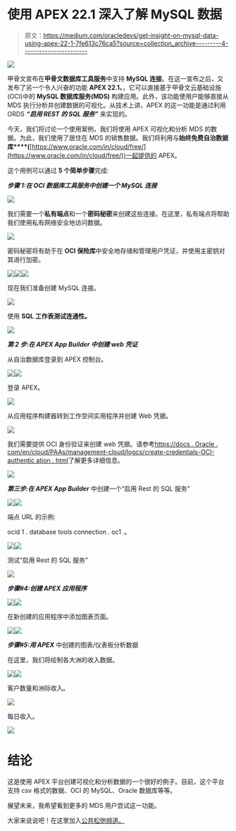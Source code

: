 # 使用 APEX 22.1 深入了解 MySQL 数据

> 原文：<https://medium.com/oracledevs/get-insight-on-mysql-data-using-apex-22-1-7fe613c76ca5?source=collection_archive---------4----------------------->

![](img/ecb04e22dac3ac3509f87534191f1dbb.png)

甲骨文宣布在**甲骨文数据库工具服务**中支持 **MySQL 连接**。在这一宣布之后，又发布了另一个令人兴奋的功能 **APEX 22.1、**，它可以直接基于甲骨文云基础设施(OCI)中的 **MySQL 数据库服务(MDS)** 构建应用。此外，该功能使用户能够直接从 MDS 执行分析并创建数据的可视化。从技术上讲，APEX 的这一功能是通过利用 ORDS ***“启用 REST 的 SQL 服务”*** 来实现的。

今天，我们将讨论一个使用案例，我们将使用 APEX 可视化和分析 MDS 的数据。为此，我们使用了居住在 MDS 的销售数据。我们将利用与**始终免费自治数据库****(**[https://www.oracle.com/in/cloud/free/](https://www.oracle.com/in/cloud/free/))一起提供的 APEX。

这个用例可以通过 **5 个简单步骤**完成:

***步骤 1:在 OCI 数据库工具服务中创建一个 MySQL 连接***

![](img/717f809379dabe0b2e65ff14a0fe2f3f.png)

我们需要一个**私有端点**和一个**密码秘密**来创建这些连接。在这里，私有端点将帮助我们使用私有网络安全地访问数据。

![](img/f51e2edef622e2caa096b924a8ca96cd.png)

密码秘密将有助于在 **OCI 保险库**中安全地存储和管理用户凭证，并使用主密钥对其进行加密。

![](img/5f236201806fd9241c04e1d932e459ac.png)![](img/cf4bf25e6f3ed73fb77078574821a180.png)![](img/35e30183863f1aa1e466e083c617f017.png)

现在我们准备创建 MySQL 连接。

![](img/b48df4c369e22adc2c59167bec96b370.png)

使用 **SQL 工作表测试连通性。**

![](img/0a8d536c199ac118f44a1b946e30ee98.png)

***第 2 步:在 APEX App Builder 中创建 web 凭证***

从自治数据库登录到 APEX 控制台。

![](img/70a7bddf2b776ca3dfb13be5f51e04d9.png)![](img/fc7b4aaa43a19ca74b470aadc68825a4.png)

登录 APEX。

![](img/d67363af77f3f2b1bf664ad2ac960bad.png)

从应用程序构建器转到工作空间实用程序并创建 Web 凭据。

![](img/6b4f26fbb5ae7eb1840c5502e2388bb3.png)

我们需要提供 OCI 身份验证来创建 web 凭据。请参考[https://docs . Oracle . com/en/cloud/PAAs/management-cloud/logcs/create-credentials-OCI-authentic ation . html](https://docs.oracle.com/en/cloud/paas/management-cloud/logcs/create-credentials-oci-authentication.html)了解更多详细信息。

![](img/06f9a66ab6975a66f877f235606cc029.png)

***第三步:在 APEX App Builder*** 中创建一个“启用 Rest 的 SQL 服务”

![](img/567eac0f42aabe0675e65606aaf6c142.png)![](img/17b8addfaf6da918b8459dddbffce64f.png)

端点 URL 的示例:

ocid 1 . database tools connection . oc1 .<oci region="">。</oci>

![](img/5b7e75b323dd539a8e3aab7884ab1161.png)![](img/02704c3ce86a7e256d4e57de34f248b4.png)

测试“启用 Rest 的 SQL 服务”

![](img/0f99e1a37a1ab19c96bf88c0849860a6.png)

***步骤#4:创建 APEX 应用程序***

![](img/8b8be39e6fa255a9592e811b49792b0b.png)![](img/aafdc94157785d3d44edac72c4797820.png)

在新创建的应用程序中添加图表页面。

![](img/c60cdd93e3026eeb9282586cf92bdd56.png)![](img/6a323c680bc789ac17261c495b99827d.png)

***步骤#5:用 APEX*** 中创建的图表/仪表板分析数据

在这里，我们将绘制各大洲的收入数据。

![](img/d9cb0b03239df21d1e6578d298eb1e49.png)![](img/828bbfe9b6f697ed708aef2c22b6d461.png)

客户数量和洲际收入。

![](img/2816f370754ab4b23daa0d36a87135e0.png)

每日收入。

![](img/ea543e38a261b6dc3c491322e79e92e6.png)

# 结论

这是使用 APEX 平台创建可视化和分析数据的一个很好的例子。目前，这个平台支持 csv 格式的数据、OCI 的 MySQL、Oracle 数据库等等。

展望未来，我希望看到更多的 MDS 用户尝试这一功能。

大家来说说吧！在这里加入[公共松弛频道。](https://bit.ly/devrel_slack)